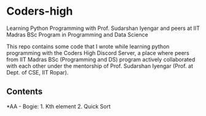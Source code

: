 # Coders-high
Learning Python Programming with Prof. Sudarshan Iyengar and peers at IIT Madras BSc Program in Programming and Data Science

This repo contains some code that I wrote while learning python programming with the Coders High Discord Server, a place where peers from IIT Madras BSc (Programming and DS) program actively collaborated with each other under the mentorship of Prof. Sudarshan Iyengar (Prof. at Dept. of CSE, IIT Ropar).

## Contents
  *AA - Bogie:
    1. Kth element 
    2. Quick Sort

